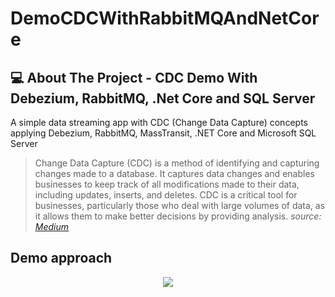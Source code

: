 # DemoCDCWithRabbitMQAndNetCore

## 💻 About The Project - CDC Demo With Debezium, RabbitMQ, .Net Core and SQL Server

A simple data streaming app with CDC (Change Data Capture) concepts applying Debezium, RabbitMQ, MassTransit, .NET Core and Microsoft SQL Server

> Change Data Capture (CDC) is a method of identifying and capturing changes made to a database. It captures data changes and enables businesses to keep track of all modifications made to their data, including updates, inserts, and deletes. CDC is a critical tool for businesses, particularly those who deal with large volumes of data, as it allows them to make better decisions by providing analysis.
*source: <a href="https://cassio-bolba.medium.com/concepts-for-data-engineers-change-data-capture-cdc-9f4f7b007be9">Medium</a>*

## Demo approach
<center>
  <img src="https://github.com/GabrielBueno200/DemoCDCWithRabbitMQAndNetCore/assets/56837996/f77c3c86-466b-498f-9fea-286af8de7f29" />
</center>


